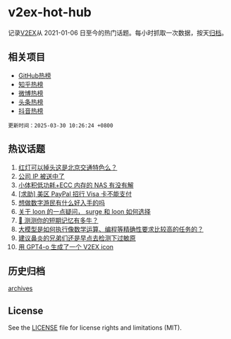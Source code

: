 # v2ex-hot-hub

 记录[V2EX](https://www.v2ex.com/)从 2021-01-06 日至今的热门话题。每小时抓取一次数据，按天[归档](archives)。
 
 ## 相关项目

- [GitHub热榜](https://github.com/lonnyzhang423/github-hot-hub)
- [知乎热榜](https://github.com/lonnyzhang423/zhihu-hot-hub)
- [微博热榜](https://github.com/lonnyzhang423/weibo-hot-hub)
- [头条热榜](https://github.com/lonnyzhang423/toutiao-hot-hub)
- [抖音热榜](https://github.com/lonnyzhang423/douyin-hot-hub)


 `更新时间：2025-03-30 10:26:24 +0800`

## 热议话题

1. [红灯可以掉头这是北京交通特色么？](https://www.v2ex.com/t/1121902)
1. [公司 IP 被送中了](https://www.v2ex.com/t/1121926)
1. [小体积低功耗+ECC 内存的 NAS 有没有解](https://www.v2ex.com/t/1121941)
1. [[求助] 美区 PayPal 招行 Visa 卡不能支付](https://www.v2ex.com/t/1121918)
1. [想做数字游民有什么好入手的吗](https://www.v2ex.com/t/1121915)
1. [关于 loon 的一点疑问， surge 和 loon 如何选择](https://www.v2ex.com/t/1121952)
1. [🧠 测测你的短期记忆有多牛？](https://www.v2ex.com/t/1121949)
1. [大模型是如何执行像数学运算、编程等精确性要求比较高的任务的？](https://www.v2ex.com/t/1121905)
1. [建议鼻炎的兄弟们还是早点去检测下过敏原](https://www.v2ex.com/t/1121990)
1. [用 GPT4-o 生成了一个 V2EX icon](https://www.v2ex.com/t/1121938)

## 历史归档

[archives](archives)

## License

See the [LICENSE](LICENSE) file for license rights and limitations (MIT).

